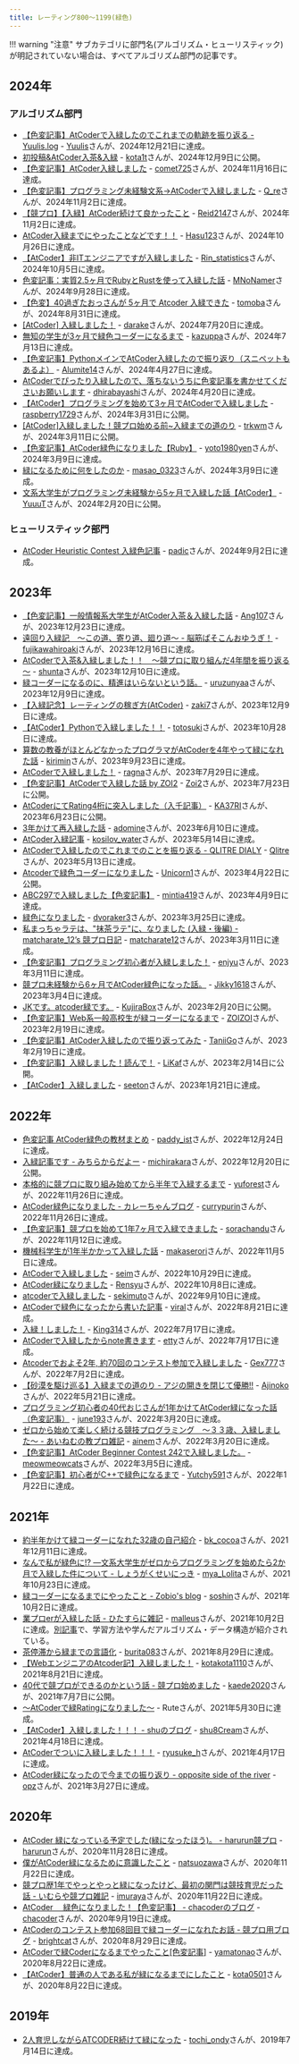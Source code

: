 ```yaml
---
title: レーティング800〜1199(緑色)
---
```


!!! warning "注意"
    サブカテゴリに部門名(アルゴリズム・ヒューリスティック)が明記されていない場合は、すべてアルゴリズム部門の記事です。

## 2024年

### アルゴリズム部門

- [【色変記事】AtCoderで入緑したのでこれまでの軌跡を振り返る - Yuulis.log](https://yuulis.hatenablog.com/entry/atc-green) - [Yuulis](https://atcoder.jp/users/Yuulis)さんが、2024年12月21日に達成。
- [初投稿&AtCoder入茶&入緑](https://qiita.com/Kota1t/items/23bd20c7eb59e47d68f0) - [kota1t](https://atcoder.jp/users/kota1t)さんが、2024年12月9日に公開。
- [【色変記事】AtCoder入緑しました](https://qiita.com/comet725/items/39cbd3a73ad3c50b3abc) - [comet725](https://atcoder.jp/users/comet725)さんが、2024年11月16日に達成。
- [【色変記事】プログラミング未経験文系→AtCoderで入緑しました](https://note.com/kaze_246/n/n9682b5398878) - [Q_re](https://atcoder.jp/users/Q_re)さんが、2024年11月2日に達成。
- [【競プロ】【入緑】AtCoder続けて良かったこと](https://qiita.com/Reid2147/items/030602512c0d76967bf5) - [Reid2147](https://atcoder.jp/users/Reid2147)さんが、2024年11月2日に達成。
- [AtCoder入緑までにやったことなどです！！](https://www.shibehasu-inugoya-programming.com/green-coder/) - [Hasu123](https://atcoder.jp/users/Hasu123)さんが、2024年10月26日に達成。
- [【AtCoder】非ITエンジニアですが入緑しました](https://qiita.com/Rin_statistics/items/b0555784eb8725a57833) - [Rin_statistics](https://atcoder.jp/users/Rin_statistics)さんが、2024年10月5日に達成。
- [色変記事：実質2.5ヶ月でRubyとRustを使って入緑した話](https://zenn.dev/mnonamer/articles/atcoder-green) - [MNoNamer](https://atcoder.jp/users/MNoNamer)さんが、2024年9月28日に達成。
- [【色変】40過ぎたおっさんが 5ヶ月で Atcoder 入緑できた](https://qiita.com/omakasessan/items/51af39959ba0b54ac0af) - [tomoba](https://atcoder.jp/users/tomoba)さんが、2024年8月31日に達成。
- [[AtCoder] 入緑しました！](https://qiita.com/darake/items/25d0951fe9b49a274216) - [darake](https://atcoder.jp/users/darake)さんが、2024年7月20日に達成。
- [無知の学生が3ヶ月で緑色コーダーになるまで](https://qiita.com/kazuppa/items/4f11e45743ae179dc459) - [kazuppa](https://atcoder.jp/users/kazuppa)さんが、2024年7月13日に達成。
- [【色変記事】PythonメインでAtCoder入緑したので振り返り（スニペットもあるよ）](https://qiita.com/alumite14/items/649aa426bc1b72e5de84) - [Alumite14](https://atcoder.jp/users/Alumite14)さんが、2024年4月27日に達成。
- [AtCoderでぴったり入緑したので、落ちないうちに色変記事を書かせてくださいお願いします](https://qiita.com/dhirabayashi/items/ae3a685140d1910747a9) - [dhirabayashi](https://atcoder.jp/users/dhirabayashi)さんが、2024年4月20日に達成。
- [【AtCoder】プログラミングを始めて3ヶ月でAtCoderで入緑しました](https://qiita.com/raspberry1729/items/7d09fc03c2be5a1447b9) - [raspberry1729](https://atcoder.jp/users/raspberry1729)さんが、2024年3月31日に公開。
- [[AtCoder]入緑しました！競プロ始める前~入緑までの道のり](https://qiita.com/Cecil_Ha/items/ee8b3620c87b255cf085) - [trkwm](https://atcoder.jp/users/trkwm)さんが、2024年3月11日に公開。
- [【色変記事】AtCoder緑色になりました【Ruby】](https://zenn.dev/yoto1980yen/articles/d894ba2233169e) - [yoto1980yen](https://atcoder.jp/users/yoto1980yen)さんが、2024年3月9日に達成。
- [緑になるために何をしたのか](https://qiita.com/kumasao0323/items/a10de284248cd01a8eb5) - [masao_0323](https://atcoder.jp/users/masao_0323)さんが、2024年3月9日に達成。
- [文系大学生がプログラミング未経験から5ヶ月で入緑した話【AtCoder】](https://qiita.com/yukun_py/items/d5a3d5d7ef50987f22fb) - [YuuuT](https://atcoder.jp/users/YuuuT)さんが、2024年2月20日に公開。

### ヒューリスティック部門

- [AtCoder Heuristic Contest 入緑色記事](https://p-adic.github.io/became-Heuristic-green-in-AtCoder/) - [padic](https://atcoder.jp/users/padic)さんが、2024年9月2日に達成。

## 2023年

- [【色変記事】一般情報系大学生がAtCoder入茶＆入緑した話](https://qiita.com/Ang107/items/0ee28c41896cbcf11bbc) - [Ang107](https://atcoder.jp/users/Ang107)さんが、2023年12月23日に達成。
- [遠回り入緑記　〜この道、寄り道、廻り道〜 - 脳筋ぱそこんおゆうぎ！](https://fujikawa.hatenablog.com/entry/2023/12/17/150911) - [fujikawahiroaki](https://atcoder.jp/users/fujikawahiroaki)さんが、2023年12月16日に達成。
- [AtCoderで入茶&入緑しました！！　～競プロに取り組んだ4年間を振り返る～](https://qiita.com/NAVYSHUNTA/items/cd6cee9c4bdb0f82d87f) - [shunta](https://atcoder.jp/users/shunta)さんが、2023年12月10日に達成。
- [緑コーダーになるのに、精進はいらないという話。](https://note.com/uruzunyaa/n/ne6f52956a928) - [uruzunyaa](https://atcoder.jp/users/uruzunyaa)さんが、2023年12月9日に達成。
- [【入緑記念】レーティングの稼ぎ方(AtCoder)](https://qiita.com/rfvr7/items/0e7dafdeef30ff0203e4) - [zaki7](https://atcoder.jp/users/zaki7)さんが、2023年12月9日に達成。
- [【AtCoder】Pythonで入緑しました！！](https://qiita.com/Totosuki/items/cc98efbd260c76635cc5) - [totosuki](https://atcoder.jp/users/totosuki)さんが、2023年10月28日に達成。
- [算数の教養がほとんどなかったプログラマがAtCoderを4年やって緑になれた話](https://note.com/kirimin_chan/n/n337f5bdf7e48) - [kirimin](https://atcoder.jp/users/kirimin)さんが、2023年9月23日に達成。
- [AtCoderで入緑しました！](https://ragnawow.hatenablog.com/entry/2023/07/30/011040) - [ragna](https://atcoder.jp/users/ragna)さんが、2023年7月29日に達成。
- [【色変記事】AtCoderで入緑した話 by ZOI2](https://qiita.com/ZOI2/items/6dd677775270eb65aae9) - [Zoi2](https://atcoder.jp/users/Zoi2)さんが、2023年7月23日に公開。
- [AtCoderにてRating4桁に突入しました（入千記事）](https://note.com/ka37ri/n/n49dd54210973) - [KA37RI](https://atcoder.jp/users/KA37RI)さんが、2023年6月23日に公開。
- [3年かけて再入緑した話](https://qiita.com/dorimiamn/items/700021e8ef48d76d68ed) - [adomine](https://atcoder.jp/users/adomine)さんが、2023年6月10日に達成。
- [AtCoder入緑記事](https://qiita.com/8pGCJmg4nVU2o37/items/3d95e317d4ac44c5e679) - [kosilov_water](https://atcoder.jp/users/kosilov_water)さんが、2023年5月14日に達成。
- [AtCoderで入緑したのでこれまでのことを振り返る - QLITRE DIALY](https://www.qlitre-dialy.ink/post/became-green-coder-look-back-my-study) - [Qlitre](https://atcoder.jp/users/Qlitre)さんが、2023年5月13日に達成。
- [Atcoderで緑色コーダーになりました](https://note.com/unicorn__unicorn/n/nd9c27a3ba398) - [Unicorn1](https://atcoder.jp/users/Unicorn1)さんが、2023年4月22日に公開。
- [ABC297で入緑しました【色変記事】](https://qiita.com/mado1024/items/873af655c692a3f3eb2b) - [mintia419](https://atcoder.jp/users/mintia419)さんが、2023年4月9日に達成。
- [緑色になりました](https://qiita.com/dvoraker3/items/d6861c9cc6293052098b) - [dvoraker3](https://atcoder.jp/users/dvoraker3)さんが、2023年3月25日に達成。
- [私まっちゃラテは、"抹茶ラテ"に、なりました (入緑・後編) - matcharate_12’s 競プロ日記](https://matcharate-12.hatenablog.com/entry/2023/03/14/132239) - [matcharate12](https://atcoder.jp/users/matcharate12)さんが、2023年3月11日に達成。
- [【色変記事】プログラミング初心者が入緑しました！](https://qiita.com/enjyu_it/items/46d5e7bc2a34c8f03ba7) - [enjyu](https://atcoder.jp/users/enjyu)さんが、2023年3月11日に達成。
- [競プロ未経験から6ヶ月でAtCoder緑色になった話。](https://note.com/jikky1618/n/n0814c5803391) - [Jikky1618](https://atcoder.jp/users/Jikky1618)さんが、2023年3月4日に達成。
- [JKです。atcoder緑です。](https://qiita.com/Kujira_Box/items/4f0df07b2ad536a67e07) - [KujiraBox](https://atcoder.jp/users/KujiraBox)さんが、2023年2月20日に公開。
- [【色変記事】Web系一般高校生が緑コーダーになるまで](https://qiita.com/ZOI_dayo/items/3548d3081ac7c44f8669) - [ZOIZOI](https://atcoder.jp/users/ZOIZOI)さんが、2023年2月19日に達成。
- [【色変記事】AtCoder入緑したので振り返ってみた](https://zenn.dev/taniigo/articles/b5fbfd87030e80) - [TaniiGo](https://atcoder.jp/users/TaniiGo)さんが、2023年2月19日に達成。
- [【色変記事】入緑しました！読んで！](https://note.com/likaf/n/n01bbc375d1ed) - [LiKaf](https://atcoder.jp/users/LiKaf)さんが、2023年2月14日に公開。
- [【AtCoder】入緑しました](https://qiita.com/seeton_kyoupro/items/783cb08e5d2668109d09) - [seeton](https://atcoder.jp/users/seeton)さんが、2023年1月21日に達成。

## 2022年

- [色変記事 AtCoder緑色の教材まとめ](https://zenn.dev/kenzi/articles/3b0a97dce0f59e) - [paddy_ist](https://atcoder.jp/users/paddy_ist)さんが、2022年12月24日に達成。
- [入緑記事です - みちらからだよー](https://mcr-pro.hatenablog.com/entry/2022/12/20/000000) - [michirakara](https://atcoder.jp/users/michirakara)さんが、2022年12月20日に公開。
- [本格的に競プロに取り組み始めてから半年で入緑するまで](https://magicode.io/yuforest/articles/e7684fd22e73498eac97dbe78754ee70) - [yuforest](https://atcoder.jp/users/yuforest)さんが、2022年11月26日に達成。
- [AtCoder緑色になりました - カレーちゃんブログ](https://www.currypurin.com/entry/2022/12/03/160204) - [currypurin](https://atcoder.jp/users/currypurin)さんが、2022年11月26日に達成。
- [【色変記事】競プロを始めて1年7ヶ月で入緑できました](https://qiita.com/sorachandu/items/65b1159aa1d075854679) - [sorachandu](https://atcoder.jp/users/sorachandu)さんが、2022年11月12日に達成。
- [機械科学生が1年半かかって入緑した話](https://qiita.com/358_Serori_Dros/items/2db662000ece5aee8b49) - [makaserori](https://atcoder.jp/users/makaserori)さんが、2022年11月5日に達成。
- [AtCoderで入緑しました](https://qiita.com/RubyLrving/items/b92df84ef9d5132c69c7) - [seim](https://atcoder.jp/users/seim)さんが、2022年10月29日に達成。
- [AtCoder緑になりました](https://qiita.com/gakusei_programmer/items/146728aaa229475c4826) - [Rensyu](https://atcoder.jp/users/Rensyu)さんが、2022年10月8日に達成。
- [atcoderで入緑しました](https://note.com/sekiengineer/n/n4e130af7a030) - [sekimuto](https://atcoder.jp/users/sekimuto)さんが、2022年9月10日に達成。
- [AtCoderで緑色になったから書いた記事](https://qiita.com/viral_8/items/e2074372015de7d6f87a) - [viral](https://atcoder.jp/users/viral)さんが、2022年8月21日に達成。
- [入緑！しました！](https://note.com/syntax_error_/n/n74cca048ba60) - [King314](https://atcoder.jp/users/King314)さんが、2022年7月17日に達成。
- [AtCoderで入緑したからnote書きます](https://note.com/very_yami__/n/n99b68e693790) - [etty](https://atcoder.jp/users/etty)さんが、2022年7月17日に達成。
- [Atcoderでおよそ2年, 約70回のコンテスト参加で入緑しました](https://qiita.com/GEX777/items/079636356fec05e1ec7c) - [Gex777](https://atcoder.jp/users/Gex777)さんが、2022年7月2日に達成。
- [【砂漠を駆け巡る】入緑までの道のり - アジの開きを閉じて優勝!!](https://ajinoko33.hatenablog.com/entry/2022/05/22/230450) - [Ajinoko](https://atcoder.jp/users/Ajinoko)さんが、2022年5月21日に達成。
- [プログラミング初心者の40代おじさんが1年かけてAtCoder緑になった話（色変記事）](https://qiita.com/june19312/items/2f83b381bf1b6b5b2ed8) - [june193](https://atcoder.jp/users/june193)さんが、2022年3月20日に達成。
- [ゼロから始めて楽しく続ける競技プログラミング　〜３３歳、入緑しました〜 - あいねむの教プロ雑記](https://ainem.hatenablog.com/entry/2022/04/14/125646) - [ainem](https://atcoder.jp/users/ainem)さんが、2022年3月20日に達成。
- [【色変記事】AtCoder Beginner Contest 242で入緑しました。](https://qiita.com/meowmeowcats/items/8472bce149e792456208) - [meowmeowcats](https://atcoder.jp/users/meowmeowcats)さんが、2022年3月5日に達成。
- [【色変記事】初心者がC++で緑色になるまで](https://qiita.com/vi_24E/items/2180248fb137bdb67c68) - [Yutchy591](https://atcoder.jp/users/Yutchy591)さんが、2022年1月22日に達成。

## 2021年

- [約半年かけて緑コーダーになれた32歳の自己紹介](https://magicode.io/bkcocoa/articles/d7f30ea833ec47f9990435c8bcab1f07) - [bk_cocoa](https://atcoder.jp/users/bk_cocoa)さんが、2021年12月11日に達成。
- [なんで私が緑色に!? ―文系大学生がゼロからプログラミングを始めたら2か月で入緑した件について - しょうがくせいにっき](https://miyako-lolita.hatenablog.com/entry/2021/10/24/120255) - [mya_Lolita](https://atcoder.jp/users/mya_Lolita)さんが、2021年10月23日に達成。
- [緑コーダーになるまでにやったこと - Zobio's blog](https://zobio.github.io/kyopro/green.html) - [soshin](https://atcoder.jp/users/soshin)さんが、2021年10月2日に達成。
- [業プロerが入緑した話 - ひたすらに雑記](https://malleroid.hatenablog.com/entry/2021/10/03/142940) - [malleus](https://atcoder.jp/users/malleus)さんが、2021年10月2日に達成。[別記事](https://qiita.com/malleroid/items/1a20d87dd8ddb85c01ba)で、学習方法や学んだアルゴリズム・データ構造が紹介されている。
- [茶停滞から緑までの言語化](https://zenn.dev/burita083/articles/40a8b606152c06) - [burita083](https://atcoder.jp/users/burita083)さんが、2021年8月29日に達成。
- [【WebエンジニアのAtcoder記】入緑しました！](https://qiita.com/kotaaaa/items/ddcf7f3e92e789731a7e) - [kotakota1110](https://atcoder.jp/users/kotakota1110)さんが、2021年8月21日に達成。
- [40代で競プロができるのかという話 - 競プロ始めました](https://kaede2020.hatenablog.com/entry/2021/07/07/134334) - [kaede2020](https://atcoder.jp/users/kaede2020)さんが、2021年7月7日に公開。
- [～AtCoderで緑Ratingになりました～](https://qiita.com/rute_not_route/items/c8b4f2251fdd852d29a0) - Ruteさんが、2021年5月30日に達成。
- [【AtCoder】入緑しました！！！ - shuのブログ](https://shu8cream.hatenablog.com/entry/2021/04/24/120002) - [shu8Cream](https://atcoder.jp/users/shu8Cream)さんが、2021年4月18日に達成。
- [AtCoderでついに入緑しました！！！](https://ryusuke920.hatenablog.jp/entry/2021/04/18/170331) - [ryusuke_h](https://atcoder.jp/users/ryusuke_h)さんが、2021年4月17日に達成。
- [AtCoder緑になったので今までの振り返り - opposite side of the river](https://opzriv.hatenablog.com/entry/2021/03/28/165146) - [opz](https://atcoder.jp/users/opz)さんが、2021年3月27日に達成。

## 2020年

- [AtCoder 緑になっている予定でした(緑になったほう)。 - harurun競プロ](https://harurunppp.hatenablog.com/entry/2020/12/16/000000) - [harurun](https://atcoder.jp/users/harurun)さんが、2020年11月28日に達成。
- [僕がAtCoder緑になるために意識したこと](https://qiita.com/natsuozawa/items/0c2a0df1450612866fa2) - [natsuozawa](https://atcoder.jp/users/natsuozawa)さんが、2020年11月22日に達成。
- [競プロ歴1年でやっとやっと緑になったけど、最初の関門は競技育児だった話 - いむらや競プロ雑記](https://imuraya.hatenablog.com/entry/2020/12/10/000842) - [imuraya](https://atcoder.jp/users/imuraya)さんが、2020年11月22日に達成。
- [AtCoder 　緑色になりました！【色変記事】 - chacoderのブログ](https://chacoder.hatenablog.com/entry/2020/09/20/004145) - [chacoder](https://atcoder.jp/users/chacoder)さんが、2020年9月19日に達成。
- [AtCoderのコンテスト参加68回目で緑コーダーになれたお話 - 競プロ用ブログ](https://brightcat.hateblo.jp/entry/2020/08/30/190022) - [brightcat](https://atcoder.jp/users/brightcat)さんが、2020年8月29日に達成。
- [AtCoderで緑Coderになるまでやったこと[色変記事]](https://qiita.com/yamatonao/items/2981278e09b0c30837c0) - [yamatonao](https://atcoder.jp/users/yamatonao)さんが、2020年8月22日に達成。
- [【AtCoder】普通の人である私が緑になるまでにしたこと](https://qiita.com/Kota-Y/items/396ab3c57830dad65cfb) - [kota0501](https://atcoder.jp/users/kota0501)さんが、2020年8月22日に達成。

## 2019年

- [2人育児しながらATCODER続けて緑になった](https://tochi-y.github.io/slides/2020-12-29_atcoder/export/index.html#/) - [tochi_ondy](https://atcoder.jp/users/tochi_ondy)さんが、2019年7月14日に達成。
